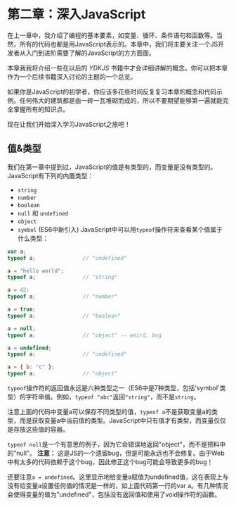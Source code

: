 # 第二章：深入JavaScript

在上一章中，我介绍了编程的基本要素，如变量、循环、条件语句和函数等。当然，所有的代码也都是用JavaScript表示的。本章中，我们将主要关注一个JS开发者从入门到进阶需要了解的JavaScript的方方面面。

本章我我将介绍一些在以后的 *YDKJS* 书籍中才会详细讲解的概念。你可以把本章作为一个后续书籍深入讨论的主题的一个总览。

如果你是JavaScript的初学者，你应该多花些时间反复复习本章的概念和代码示例。任何伟大的建筑都是由一砖一瓦堆砌而成的，所以不要期望能够第一遍就能完全掌握所有的知识点。

现在让我们开始深入学习JavaScript之旅吧！

## 值&类型
我们在第一章中提到过，JavaScript的值是有类型的，而变量是没有类型的。JavaScript有下列的内置类型：
* `string`
* `number`
* `boolean`
* `null` 和 `undefined`
* `object`
* `symbol` (ES6中新引入)
JavaScript中可以用`typeof`操作符来查看某个值属于什么类型：
```js
var a;
typeof a;				// "undefined"

a = "hello world";
typeof a;				// "string"

a = 42;
typeof a;				// "number"

a = true;
typeof a;				// "boolean"

a = null;
typeof a;				// "object" -- weird, bug

a = undefined;
typeof a;				// "undefined"

a = { b: "c" };
typeof a;				// "object"
```
`typeof`操作符的返回值永远是六种类型之一（ES6中是7种类型，包括'symbol'类型）的字符串值。例如，`typeof "abc"`返回`"string"`，而不是`string`。

注意上面的代码中变量a可以保存不同类型的值，`typeof a`不是获取变量a的类型，而是获取变量a中当前值的类型。JavaScript中只有值才有类型，而变量仅仅是存放这些值的容器。

`typeof null`是一个有意思的例子，因为它会错误地返回"object"，而不是预料中的"null"。
**注意：** 这是JS的一个遗留bug，但是可能永远也不会修复。由于Web中有太多的代码依赖于这个bug，因此修正这个bug可能会导致更多的bug！

还要注意`a = undefined`。这里显示地给变量a赋值为undefined值，这在表现上与没有给变量a设置任何值的情况是一样的，如上面代码第一行的var a。有几种情况会使得变量的值为"undefined"，包括没有返回值和使用了void操作符的函数。














